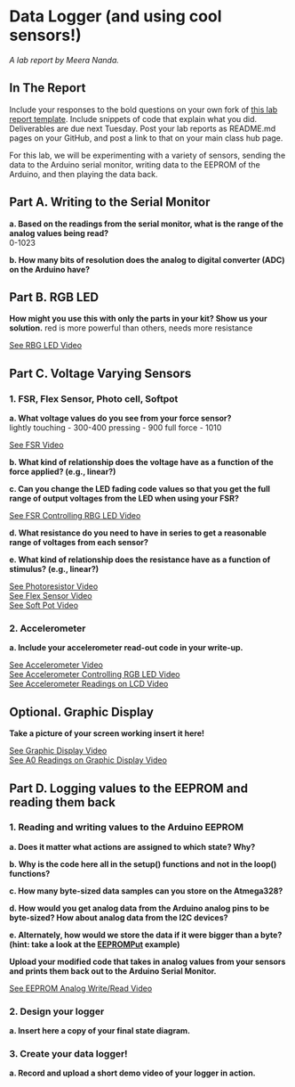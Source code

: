 # Data Logger (and using cool sensors!)

*A lab report by Meera Nanda.*

## In The Report

Include your responses to the bold questions on your own fork of [this lab report template](https://github.com/FAR-Lab/IDD-Fa18-Lab2). Include snippets of code that explain what you did. Deliverables are due next Tuesday. Post your lab reports as README.md pages on your GitHub, and post a link to that on your main class hub page.

For this lab, we will be experimenting with a variety of sensors, sending the data to the Arduino serial monitor, writing data to the EEPROM of the Arduino, and then playing the data back.

## Part A.  Writing to the Serial Monitor
 
**a. Based on the readings from the serial monitor, what is the range of the analog values being read?**\
0-1023
 
**b. How many bits of resolution does the analog to digital converter (ADC) on the Arduino have?**

## Part B. RGB LED

**How might you use this with only the parts in your kit? Show us your solution.**
red is more powerful than others, needs more resistance

[See RBG LED Video](https://youtu.be/HxUzgDrZWlk)

## Part C. Voltage Varying Sensors 
 
### 1. FSR, Flex Sensor, Photo cell, Softpot

**a. What voltage values do you see from your force sensor?**\
lightly touching - 300-400
pressing - 900
full force - 1010

[See FSR Video](https://youtu.be/-Ptw1uTUhtM)

**b. What kind of relationship does the voltage have as a function of the force applied? (e.g., linear?)**

**c. Can you change the LED fading code values so that you get the full range of output voltages from the LED when using your FSR?**

[See FSR Controlling RBG LED Video](https://youtu.be/6nhOXofDmZg)

**d. What resistance do you need to have in series to get a reasonable range of voltages from each sensor?**

**e. What kind of relationship does the resistance have as a function of stimulus? (e.g., linear?)**

[See Photoresistor Video](https://youtu.be/P8UInswpBZA)\
[See Flex Sensor Video](https://youtu.be/MxJ0pTu3t5w)\
[See Soft Pot Video](https://youtu.be/Iri1fm8pl8g)

### 2. Accelerometer
 
**a. Include your accelerometer read-out code in your write-up.**

[See Accelerometer Video](https://youtu.be/uHOQc99nG_Q)\
[See Accelerometer Controlling RGB LED Video](https://youtu.be/BDmlbut3kAY)\
[See Accelerometer Readings on LCD Video](https://youtu.be/fuYh2QZAo4k)

## Optional. Graphic Display

**Take a picture of your screen working insert it here!**

[See Graphic Display Video](https://youtu.be/IzqdssEK25E)\
[See A0 Readings on Graphic Display Video](https://youtu.be/boV_HuZNLkM)

## Part D. Logging values to the EEPROM and reading them back
 
### 1. Reading and writing values to the Arduino EEPROM

**a. Does it matter what actions are assigned to which state? Why?**

**b. Why is the code here all in the setup() functions and not in the loop() functions?**

**c. How many byte-sized data samples can you store on the Atmega328?**

**d. How would you get analog data from the Arduino analog pins to be byte-sized? How about analog data from the I2C devices?**

**e. Alternately, how would we store the data if it were bigger than a byte? (hint: take a look at the [EEPROMPut](https://www.arduino.cc/en/Reference/EEPROMPut) example)**

**Upload your modified code that takes in analog values from your sensors and prints them back out to the Arduino Serial Monitor.**

[See EEPROM Analog Write/Read Video](https://youtu.be/kQPbyNzoZ_s)

### 2. Design your logger
 
**a. Insert here a copy of your final state diagram.**

### 3. Create your data logger!
 
**a. Record and upload a short demo video of your logger in action.**
